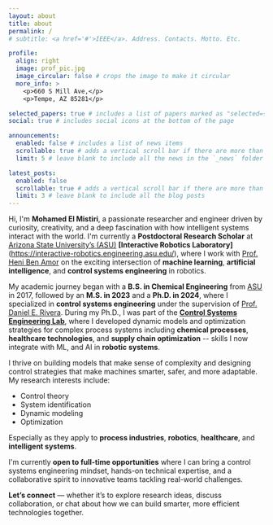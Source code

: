 ```yaml
---
layout: about
title: about
permalink: /
# subtitle: <a href='#'>IEEE</a>. Address. Contacts. Motto. Etc.

profile:
  align: right
  image: prof_pic.jpg
  image_circular: false # crops the image to make it circular
  more_info: >
    <p>660 S Mill Ave,</p>
    <p>Tempe, AZ 85281</p>

selected_papers: true # includes a list of papers marked as "selected={true}"
social: true # includes social icons at the bottom of the page

announcements:
  enabled: false # includes a list of news items
  scrollable: true # adds a vertical scroll bar if there are more than 3 news items
  limit: 5 # leave blank to include all the news in the `_news` folder

latest_posts:
  enabled: false
  scrollable: true # adds a vertical scroll bar if there are more than 3 new posts items
  limit: 3 # leave blank to include all the blog posts
---
```


<!-- Mohamed El Mistiri is Postdoctoral Research Scientist at [ASU's](https://scai.engineering.asu.edu/) [Interactive Robotics Laboratory](https://interactive-robotics.engineering.asu.edu/), working with [Prof. Heni Ben Amor](https://henibenamor.weebly.com/about.html) on the integration of ML, AI, Control Systems Engineering in robotics. 
Mohamed El Mistiri received the B.S. degree in chemical engineering from Arizona State University (ASU), Tempe, AZ, USA, in 2017, the M.S. degree in chemical engineering from ASU, Tempe, AZ, USA, in 2023, and the Ph.D. degree in chemical engineering with a focus on control systems from ASU, Tempe, AZ, USA, in 2024. From 2020 to 2024 he was a member of the Control Systems Engineering Lab in ASU, Tempe, AZ, USA. Since January 2025, he has been a Postdoctoral Research Scholar in the Interactive Robotics Laboratory at ASU, Tempe, AZ, USA. His research interests include control theory, system identification, dynamic modeling, and optimization in process systems, robotics, supply chain management, and healthcare. -->


Hi, I'm **Mohamed El Mistiri**, a passionate researcher and engineer driven by curiosity, creativity, and a deep fascination with how intelligent systems interact with the world. I'm currently a **Postdoctoral Research Scholar** at [Arizona State University’s (ASU)](https://scai.engineering.asu.edu/) **[Interactive Robotics Laboratory]**(https://interactive-robotics.engineering.asu.edu/), where I work with [Prof. Heni Ben Amor](https://henibenamor.weebly.com/about.html) on the exciting intersection of **machine learning**, **artificial intelligence**, and **control systems engineering** in robotics.

My academic journey began with a **B.S. in Chemical Engineering** from [ASU](https://semte.engineering.asu.edu/) in 2017, followed by an **M.S. in 2023** and a **Ph.D. in 2024**, where I specialized in **control systems engineering** under the supervision of [Prof. Daniel E. Rivera](https://search.asu.edu/profile/29494). During my Ph.D., I was part of the **[Control Systems Engineering Lab](https://labs.engineering.asu.edu/csel/)**, where I developed dynamic models and optimization strategies for complex process systems including **chemical processes**, **healthcare technologies**, and **supply chain optimization**  -- skills I now integrate with ML, and AI in **robotic systems**.

I thrive on building models that make sense of complexity and designing control strategies that make machines smarter, safer, and more adaptable. My research interests include:

- Control theory  
- System identification  
- Dynamic modeling  
- Optimization  

Especially as they apply to **process industries**, **robotics**, **healthcare**, and **intelligent systems**.

I'm currently **open to full-time opportunities** where I can bring a control systems engineering mindset, hands-on technical expertise, and a collaborative spirit to innovative teams tackling real-world challenges.

**Let’s connect** — whether it’s to explore research ideas, discuss collaboration, or chat about how we can build smarter, more efficient technologies together.
